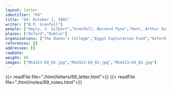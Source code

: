 ```yaml
---
layout: letter
identifier: "69"
title: "69: October 1, 1901"
writer: ["B.P. Grenfell"]
people: ["Smyly, J. Gilbart","Grenfell, Bernard Pyne","Hunt, Arthur Surridge"]
places: ["Oxford","Dublin"]
organizations: ["The Queen's College","Egypt Exploration Fund","Oxford University Press"]
references: []
addressee: []
rawDate: 
weight: 69
images: ["MS4323-69_01.jpg","MS4323-69_02.jpg","MS4323-69_03.jpg"]
---
```

{{< readFile file="./html/letters/69_letter.html">}}
{{< readFile file="./html/notes/69_notes.html">}}